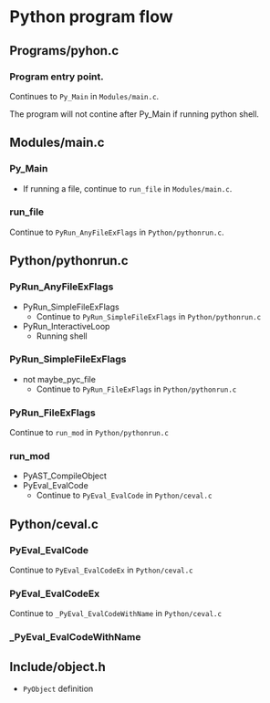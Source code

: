 # Python program flow

## Programs/pyhon.c

### Program entry point.
Continues to `Py_Main` in  `Modules/main.c`.

The program will not contine after Py_Main if running python shell.

## Modules/main.c

### Py_Main
- If running a file, continue to `run_file` in `Modules/main.c`.

### run_file
Continue to `PyRun_AnyFileExFlags` in `Python/pythonrun.c`.

## Python/pythonrun.c

### PyRun_AnyFileExFlags
- PyRun_SimpleFileExFlags
  - Continue to `PyRun_SimpleFileExFlags` in `Python/pythonrun.c`
- PyRun_InteractiveLoop
  - Running shell

### PyRun_SimpleFileExFlags
- not maybe_pyc_file
  - Continue to `PyRun_FileExFlags` in `Python/pythonrun.c`

### PyRun_FileExFlags
Continue to `run_mod` in `Python/pythonrun.c`

### run_mod
- PyAST_CompileObject
- PyEval_EvalCode
  - Continue to `PyEval_EvalCode` in `Python/ceval.c`

## Python/ceval.c

### PyEval_EvalCode
Continue to `PyEval_EvalCodeEx` in `Python/ceval.c`

### PyEval_EvalCodeEx
Continue to `_PyEval_EvalCodeWithName` in `Python/ceval.c`

### _PyEval_EvalCodeWithName

## Include/object.h
- `PyObject` definition


